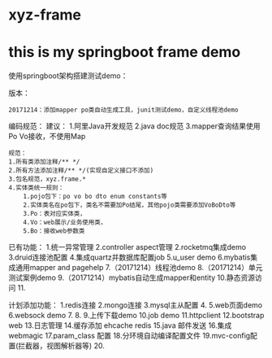 # xyz-frame
# this is my springboot frame demo

使用springboot架构搭建测试demo：

版本：

	20171214：添加mapper po类自动生成工具，junit测试demo，自定义线程池demo
	
编码规范：
	建议：
	1.阿里Java开发规范
	2.java doc规范
	3.mapper查询结果使用Po Vo接收，不使用Map
	
	规范：
	1.所有类添加注释/** */
	2.所有方法添加注释/** */(实现自定义接口不添加)
	3.包名规范，xyz.frame.*
	4.实体类统一规则：
		1.pojo包下：po vo bo dto enum constants等
		2.实体类名在po包下，类名不需要加Po结尾，其他pojo类需要添加VoBoDto等
		3.Po：表对应实体类，
		4.Vo：web展示/业务使用类，
		5.Bo：接收web参数类

已有功能：
1.统一异常管理
2.controller aspect管理
2.rocketmq集成demo
3.druid连接池配置
4.集成quartz并数据库配置job
5.u_user demo
6.mybatis集成通用mapper and pagehelp
7.（20171214）线程池demo
8.（20171214）单元测试案例demo
9.（20171214）mybatis自动生成mapper和entity
10.静态资源访问
11.

计划添加功能：
1.redis连接
2.mongo连接
3.mysql主从配置
4.
5.web页面demo
6.websock demo
7.
8.
9.上传下载demo
10.job demo
11.httpclient
12.bootstrap web
13.日志管理
14.缓存添加 ehcache redis
15.java 邮件发送
16.集成webmagic
17.param_class 配置
18.分环境自动编译配置文件
19.mvc-config配置(拦截器，视图解析器等)
20.